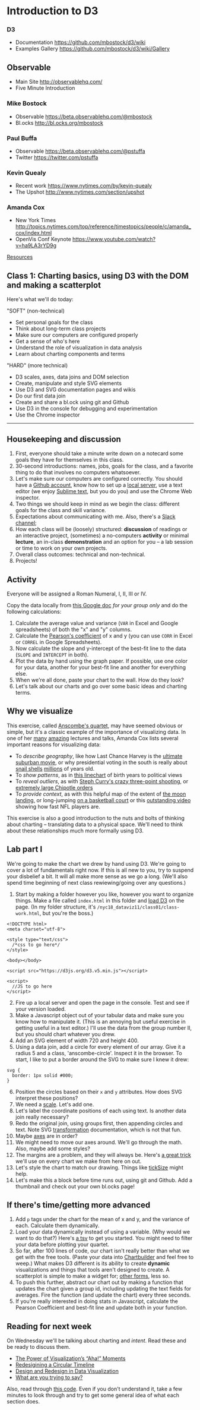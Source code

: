 # Introduction to D3

### D3
* Documentation https://github.com/mbostock/d3/wiki
* Examples Gallery https://github.com/mbostock/d3/wiki/Gallery

## Observable
* Main Site http://observablehq.com/
* Five Minute Introduction 

### Mike Bostock
* Observable https://beta.observablehq.com/@mbostock
* Bl.ocks http://bl.ocks.org/mbostock

### Paul Buffa
* Observable https://beta.observablehq.com/@pstuffa
* Twitter https://twitter.com/pstuffa

### Kevin Quealy
* Recent work https://www.nytimes.com/by/kevin-quealy
* The Upshot http://www.nytimes.com/section/upshot

### Amanda Cox
* New York Times http://topics.nytimes.com/top/reference/timestopics/people/c/amanda_cox/index.html
* OpenVis Conf Keynote https://www.youtube.com/watch?v=ha9LA3rYD9g

[Resources](https://github.com/thisismetis/nyc18_dataviz11/blob/master/resources.md)

## Class 1: Charting basics, using D3 with the DOM and making a scatterplot

Here's what we'll do today:

"SOFT" (non-technical)
  - Set personal goals for the class
  - Think about long-term class projects
  - Make sure our computers are configured properly
  - Get a sense of who's here
  - Understand the role of visualization in data analysis
  - Learn about charting components and terms

"HARD" (more technical)
  - D3 scales, axes, data joins and DOM selection
  - Create, manipulate and style SVG elements
  - Use D3 and SVG documentation pages and wikis
  - Do our first data join
  - Create and share a bl.ock using git and Github
  - Use D3 in the console for debugging and experimentation
  - Use the Chrome inspector 

---

## Housekeeping and discussion

  1. First, everyone should take a minute write down on a notecard some goals they have for themselves in this class.
  2. 30-second introductions: names, jobs, goals for the class, and a favorite thing to do that involves no computers whatsoever. 
  3. Let's make sure our computers are configured correctly. You should have a [Github account](www.github.com), know how to set up a [local server](https://github.com/mbostock/d3/wiki#using), use a text editor (we enjoy [Sublime text](https://www.sublimetext.com/), but you do you) and use the Chrome Web inspector. 
  4. Two things we should keep in mind as we begin the class: different goals for the class and skill variance.
  5. Expectations about communicating with me. Also, there's a [Slack channel](https://metis-data-viz.slack.com/messages);
  6. How each class will be (loosely) structured: **discussion** of readings or an interactive project, (sometimes) a no-computers **activity** or minimal **lecture**, an in-class **demonstration** and an option for you – a lab session or time to work on your own projects.
  7. Overall class outcomes: technical and non-technical.
  8. Projects!

## Activity
Everyone will be assigned a Roman Numeral, I, II, III or IV.

Copy the data locally from [this Google doc](https://docs.google.com/spreadsheets/d/17xOrBfaXxM_z1xrwNv-mZQokXnwqt-piGzpJDIAjv70/edit?usp=sharing) *for your group only* and do the following calculations:

 1. Calculate the average value and variance (`VAR` in Excel and Google spreadsheets) of both the "x" and "y" columns. 
 2. Calculate the [Pearson's coefficient](https://en.wikipedia.org/wiki/Pearson_product-moment_correlation_coefficient) of x and y (you can use `CORR` in Excel or `CORREL` in Google Spreadsheets). 
 3. Now calculate the slope and y-intercept of the best-fit line to the data (`SLOPE` and `INTERCEPT` in both). 
 4. Plot the data by hand using the graph paper. If possible, use one color for your data, another for your best-fit line and another for everything else.
 5. When we're all done, paste your chart to the wall. How do they look?
 6. Let's talk about our charts and go over some basic ideas and charting terms.


## Why we visualize
This exercise, called [Anscombe's quartet](https://en.wikipedia.org/wiki/Anscombe's_quartet), may have seemed obvious or simple, but it's a classic example of the importance of visualizing data. In one of her [many](http://www.slideshare.net/openjournalism/amanda-cox-visualizing-data-at-the-new-york-times) [amazing](https://vimeo.com/133608685) lectures and talks, Amanda Cox lists several important reasons for visualizing data:

 * To *describe geography*, like how Last Chance Harvey is the [ultimate suburban movie](http://www.nytimes.com/interactive/2010/01/10/nyregion/20100110-netflix-map.html?_r=0), or why presidential voting in the south is really about [snail shells](http://cstl-csm.semo.edu/agathman/cottonvote.htm) [millions](http://www.vigorousnorth.com/2008/11/black-belt-how-soil-types-determined.html) of years old.
 * To *show patterns*, as in [this linechart](http://www.nytimes.com/interactive/2014/07/08/upshot/how-the-year-you-were-born-influences-your-politics.html) of birth years to political views
 * To *reveal outliers*, as with [Steph Curry's crazy three-point shooting](http://www.nytimes.com/interactive/2016/04/16/upshot/stephen-curry-golden-state-warriors-3-pointers.html), or [extremely large Chipotle orders](http://www.nytimes.com/interactive/2015/02/17/upshot/what-do-people-actually-order-at-chipotle.html)
 * To *provide context*, as with this helpful map of the extent of [the moon landing](http://history.nasa.gov/alsj/a11/A11vsFootball.gif), or long-jumping [on a basketball court](http://www.nytimes.com/interactive/2012/08/04/sports/olympics/bob-beamons-long-olympic-shadow.html) or this [outstanding video](https://www.youtube.com/watch?v=2i28MU8-lcw) showing how fast NFL players are.

This exercise is also a good introduction to the nuts and bolts of thinking about charting – translating data to a physical space. We'll need to think about these relationships much more formally using D3.

## Lab part I

We're going to make the chart we drew by hand using D3. We're going to cover a lot of fundamentals right now. If this is all new to you, try to suspend your disbelief a bit. It will all make more sense as we go a long. (We'll also spend time beginning of next class rewiewing/going over any questions.)

  1. Start by making a folder however you like, however you want to organize things. Make a file called `index.html` in this folder and [load D3](http://d3js.org/) on the page. (In my folder structure, it's `/nyc18_dataviz11/class01/class-work.html`, but you're the boss.) 

  ```
  <!DOCTYPE html>
  <meta charset="utf-8">

  <style type="text/css">
    /*css to go here*/
  </style>

  <body></body>

 <script src="https://d3js.org/d3.v5.min.js"></script>
 
  <script>
    //JS to go here
  </script>

  ```
  2. Fire up a local server and open the page in the console. Test and see if your version loaded. 
  3. Make a Javascript object out of your tabular data and make sure you know how to manipulate it. (This is an annoying but useful exercise in getting useful in a text editor.) I'll use the data from the group number II, but you should chart whatever you drew.
  4. Add an SVG element of width 720 and height 400.
  5. Using a data join, add a circle for every element of our array. Give it a radius 5 and a class, 'anscombe-circle'. Inspect it in the browser. To start, I like to put a border around the SVG to make sure I knew it drew:

  ```
  svg {
    border: 1px solid #000;
  }
  ```

  6. Position the circles based on their `x` and `y` attributes. How does SVG interpret these positions?
  7. We need a [scale](https://github.com/mbostock/d3/wiki/Quantitative-Scales#linear-scales). Let's add one. 
  8. Let's label the coordinate positions of each using text. Is another data join really necessary?
  9. Redo the original join, using groups first, then appending circles and text. Note SVG [transformation](http://www.w3.org/TR/SVG/coords.html) documentation, which is not that fun. 
  10. Maybe [axes](https://github.com/mbostock/d3/wiki/SVG-Axes) are in order?  
  11. We might need to move our axes around. We'll go through the math. Also, maybe add some styles?
  12. The margins are a problem, and they will always be. Here's [a great trick](https://bl.ocks.org/mbostock/3019563) we'll use on every chart we make from here on out.
  13. Let's style the chart to match our drawing. Things like [tickSize](https://github.com/mbostock/d3/wiki/SVG-Axes#tickSize) might help.
  14. Let's make this a block before time runs out, using git and Github. Add a thumbnail and check out your own bl.ocks page! 

## If there's time/getting more advanced

 1. Add `p` tags under the chart for the mean of x and y, and the variance of each. Calculate them dynamically.
 2. Load your data dynamically instead of using a variable. (Why would we want to do that?) Here's [a tsv](quartet.tsv) to get you started. You might need to filter your data before plotting your quartet.
 3. So far, after 100 lines of code, our chart isn't really better than what we get with the free tools. (Paste your data into [Chartbuilder](http://quartz.github.io/Chartbuilder/) and feel free to weep.) What makes D3 different is its ability to create **dynamic** visualizations and things that tools aren't designed to create. A scatterplot is simple to make a widget for; [other forms](http://www.nytimes.com/newsgraphics/2013/09/28/eli-manning-milestone/), less so.
 4. To push this further, abstract our chart out by making a function that updates the chart given a group id, including updating the text fields for averages. Fire the function (and update the chart) every three seconds.
 5. If you're really interested in doing stats in Javascript, calculate the Pearson Coefficient and best-fit line and update both in your function. 


## Reading for next week
On Wednesday we'll be talking about charting and *intent*. Read these and be ready to discuss them.
  - [The Power of Visualization’s “Aha!” Moments](https://hbr.org/2013/03/power-of-visualizations-aha-moment/)
  - [Redesigining a Circular Timeline](http://www.thefunctionalart.com/2015/02/redesigning-circular-timeline.html)
  - [Design and Redesign in Data Visualization](https://medium.com/@hint_fm/design-and-redesign-4ab77206cf9)
  - [What are you trying to say?](http://lulupinney.co.uk/2012/08/what-are-you-trying-to-say/)

Also, read through [this code](review.html). Even if you don't understand it, take a few minutes to look through and try to get some general idea of what each section does. 

